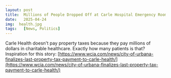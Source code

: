 ```yaml
---
layout: post
title:  Millions of People Dropped Off at Carle Hospital Emergency Room for Single Day of Charitable Health Care
date:   2025-04-24
img:  health.jpg
tags:   [News, Politics]
---
```


Carle Health doesn't pay property taxes because they pay millions of dollars in charitable healthcare. Exactly how many patients is that?
Inspiration for this story: [https://www.wcia.com/news/city-of-urbana-finalizes-last-property-tax-payment-to-carle-health/](https://www.wcia.com/news/city-of-urbana-finalizes-last-property-tax-payment-to-carle-health/)
